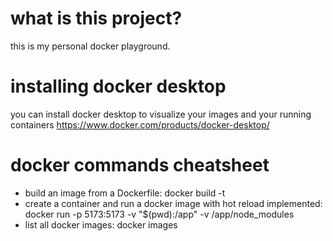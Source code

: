 # what is this project?

this is my personal docker playground.

# installing docker desktop

you can install docker desktop to visualize your images and your running containers https://www.docker.com/products/docker-desktop/


# docker commands cheatsheet

- build an image from a Dockerfile: docker build -t <image-name>
- create a container and run a docker image with hot reload implemented: docker run -p 5173:5173 -v "$(pwd):/app" -v /app/node_modules <image-name>
- list all docker images: docker images
